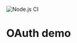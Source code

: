 ![Node.js CI](https://github.com/lmachens/cra-with-api/workflows/Node.js%20CI/badge.svg)

# OAuth demo
